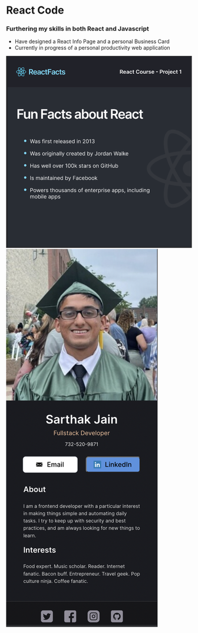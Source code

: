 # React Code
### Furthering my skills in both React and Javascript

- Have designed a React Info Page and a personal Business Card
- Currently in progress of a personal productivity web application

![preview img](/react-code/first-project/src/reactPage.png)
![preview img](/react-code/business-card/src/businessCard.png)